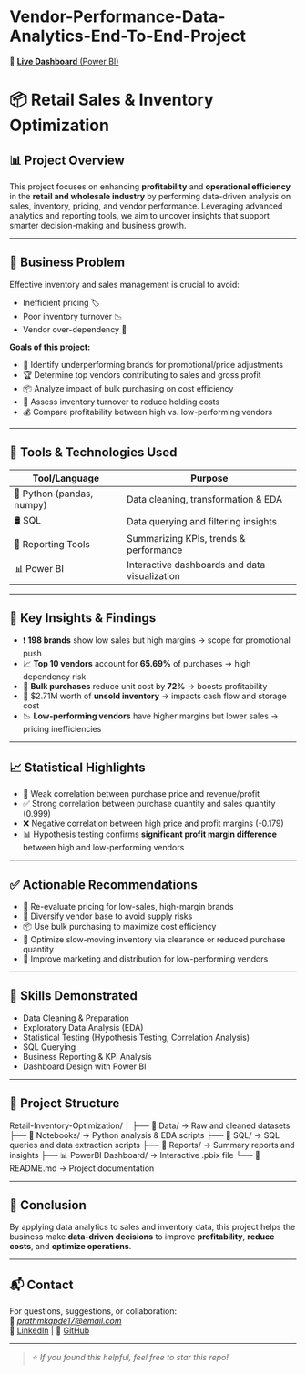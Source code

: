 # Vendor-Performance-Data-Analytics-End-To-End-Project

🔗 [**Live Dashboard** (Power BI)](https://app.powerbi.com/viewr=eyJrIjoiM2E0ODk4MjgtNGQxMy00ZWMzLWExNWEtN2YzYWU5ZjI4NjYyIiwidCI6ImE2ZWY1YTM2LWUyYmYtNDI1Ni05ODAyLTA4MTA4ZWIwOTEzYSJ9)

# 📦 Retail Sales & Inventory Optimization

## 📊 Project Overview

This project focuses on enhancing **profitability** and **operational efficiency** in the **retail and wholesale industry** by performing data-driven analysis on sales, inventory, pricing, and vendor performance. Leveraging advanced analytics and reporting tools, we aim to uncover insights that support smarter decision-making and business growth.

---

## 🧠 Business Problem

Effective inventory and sales management is crucial to avoid:
- Inefficient pricing 🏷️
- Poor inventory turnover 📉
- Vendor over-dependency 🔗

**Goals of this project:**
- 🔎 Identify underperforming brands for promotional/price adjustments
- 🏆 Determine top vendors contributing to sales and gross profit
- 📦 Analyze impact of bulk purchasing on cost efficiency
- 🔁 Assess inventory turnover to reduce holding costs
- 💰 Compare profitability between high vs. low-performing vendors

---

## 🧪 Tools & Technologies Used

| Tool/Language     | Purpose                                      |
|------------------|----------------------------------------------|
| 🐍 Python (pandas, numpy) | Data cleaning, transformation & EDA         |
| 🛢️ SQL             | Data querying and filtering insights         |
| 📑 Reporting Tools | Summarizing KPIs, trends & performance       |
| 📊 Power BI        | Interactive dashboards and data visualization |

---

## 📌 Key Insights & Findings

- ❗ **198 brands** show low sales but high margins → scope for promotional push
- 📈 **Top 10 vendors** account for **65.69%** of purchases → high dependency risk
- 💸 **Bulk purchases** reduce unit cost by **72%** → boosts profitability
- 🧊 $2.71M worth of **unsold inventory** → impacts cash flow and storage cost
- 📉 **Low-performing vendors** have higher margins but lower sales → pricing inefficiencies

---

## 📈 Statistical Highlights

- 🔬 Weak correlation between purchase price and revenue/profit
- ✅ Strong correlation between purchase quantity and sales quantity (0.999)
- ❌ Negative correlation between high price and profit margins (-0.179)
- 📊 Hypothesis testing confirms **significant profit margin difference** between high and low-performing vendors

---

## ✅ Actionable Recommendations

- 🎯 Re-evaluate pricing for low-sales, high-margin brands
- 🔄 Diversify vendor base to avoid supply risks
- 📦 Use bulk purchasing to maximize cost efficiency
- 🚚 Optimize slow-moving inventory via clearance or reduced purchase quantity
- 📢 Improve marketing and distribution for low-performing vendors

---

## 🧠 Skills Demonstrated

- Data Cleaning & Preparation  
- Exploratory Data Analysis (EDA)  
- Statistical Testing (Hypothesis Testing, Correlation Analysis)  
- SQL Querying  
- Business Reporting & KPI Analysis  
- Dashboard Design with Power BI

---

## 📁 Project Structure

Retail-Inventory-Optimization/
│
├── 📂 Data/ → Raw and cleaned datasets
├── 📂 Notebooks/ → Python analysis & EDA scripts
├── 📂 SQL/ → SQL queries and data extraction scripts
├── 📂 Reports/ → Summary reports and insights
├── 📊 PowerBI Dashboard/ → Interactive .pbix file
└── 📄 README.md → Project documentation


---

## 🚀 Conclusion

By applying data analytics to sales and inventory data, this project helps the business make **data-driven decisions** to improve **profitability**, **reduce costs**, and **optimize operations**.

---

## 📬 Contact

For questions, suggestions, or collaboration:  
📧 *prathmkapde17@email.com*  
🔗 [LinkedIn]((https://www.linkedin.com/in/PrathmeshKapde/)) | 🐙 [GitHub]((https://github.com/prathmkapde17))

---

> ⭐ *If you found this helpful, feel free to star this repo!*
